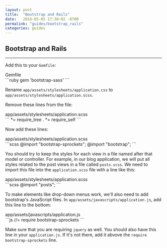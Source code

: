 ```yaml
---
layout: post
title:  "Bootstrap and Rails"
date:   2016-05-05 17:38:02 -0700
permalink: "guides/bootstrap_rails"
categories: guides
---
```


## Bootstrap and Rails

<hr class="left" />

Add this to your `Gemfile`:

<div class="file-path">Gemfile</div>
```ruby
gem 'bootstrap-sass'
```

Rename `app/assets/stylesheets/application.css` to `app/assets/stylesheets/application.scss`.

Remove these lines from the file:

<div class="file-path">app/assets/stylesheets/application.scss</div>
```
 *= require_tree .
 *= require_self
```

Now add these lines:

<div class="file-path">app/assets/stylesheets/application.scss</div>
```scss
@import "bootstrap-sprockets";
@import "bootstrap";
```

You should try to keep the styles for each view in a file named after that model or controller. For example, in our blog application, we will put all styles related to the post views in a file called `posts.scss`. We need to import this file into the `application.scss` file with a line like this:

<div class="file-path">app/assets/stylesheets/application.scss</div>
```scss
@import "posts";
```

To make elements like drop-down menus work, we'll also need to add bootstrap's JavaScript files. In `app/assets/javascripts/application.js`, add this line to the bottom:

<div class="file-path">app/assets/javascripts/application.js</div>
```js
//= require bootstrap-sprockets
```

Make sure that you are requiring `jquery` as well. You should also have this line in your `application.js`. If it's not there, add it abvove the `require bootstrap-sprockets` line.
